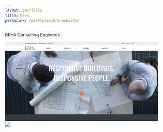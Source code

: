 ```yaml
---
layout: portfolio
title: br+a
permalink: /portfolio/bra-website/
---
```


BR+A Consulting Engineers


<img src="/img/full/full-bra-homepage.png">

<img src="/img/full/full-bra-single-project.png">

